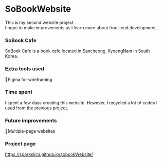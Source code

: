 # SoBookWebsite

This is my second website project.\
I hope to make improvements as I learn more about front-end development.

### SoBook Cafe
SoBook Cafe is a book cafe located in Sancheong, KyoengNam in South Korea.

### Extra tools used
🔹Figma for wireframing

### Time spent
I spent a few days creating this website. However, I recycled a lot of codes I used from the previous project.

### Future improvements
🔹Multiple-page websites

### Project page
https://sparkskim.github.io/sobookWebsite/